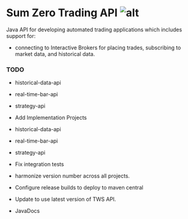 
# Sum Zero Trading API         ![alt](https://travis-ci.org/rterp/SumZeroTrading.svg?branch=master)
Java API for developing automated trading applications which includes support for:
* connecting to Interactive Brokers for placing trades, subscribing to market data, and historical data.


### TODO
* historical-data-api
* real-time-bar-api
* strategy-api

* Add Implementation Projects
* historical-data-api
* real-time-bar-api
* strategy-api

* Fix integration tests

* harmonize version number across all projects.
* Configure release builds to deploy to maven central

* Update to use latest version of TWS API.
* JavaDocs




